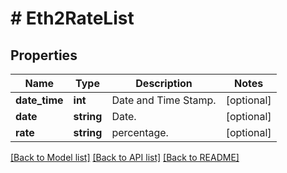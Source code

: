 # # Eth2RateList

## Properties

Name | Type | Description | Notes
------------ | ------------- | ------------- | -------------
**date_time** | **int** | Date and Time Stamp. | [optional] 
**date** | **string** | Date. | [optional] 
**rate** | **string** | percentage. | [optional] 

[[Back to Model list]](../../README.md#documentation-for-models) [[Back to API list]](../../README.md#documentation-for-api-endpoints) [[Back to README]](../../README.md)
